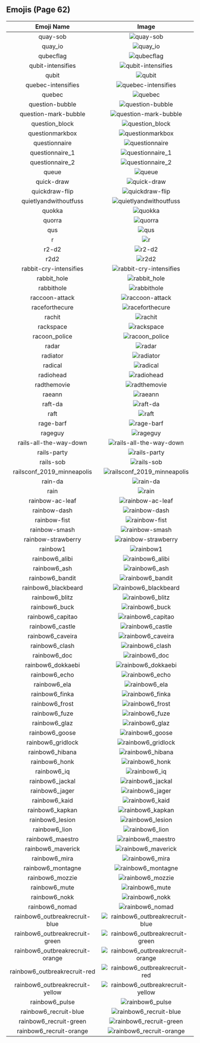 
  ## Emojis (Page 62)
  |Emoji Name|Image|
  | :-: | :-: |
  |quay-sob| ![quay-sob](/output/quay-sob.png)|
  |quay_io| ![quay_io](/output/quay_io.png)|
  |qubecflag| ![qubecflag](/output/qubecflag.png)|
  |qubit-intensifies| ![qubit-intensifies](/output/qubit-intensifies.gif)|
  |qubit| ![qubit](/output/qubit.png)|
  |quebec-intensifies| ![quebec-intensifies](/output/quebec-intensifies.gif)|
  |quebec| ![quebec](/output/quebec.png)|
  |question-bubble| ![question-bubble](/output/question-bubble.gif)|
  |question-mark-bubble| ![question-mark-bubble](/output/question-mark-bubble.gif)|
  |question_block| ![question_block](/output/question_block.gif)|
  |questionmarkbox| ![questionmarkbox](/output/questionmarkbox.png)|
  |questionnaire| ![questionnaire](/output/questionnaire.jpg)|
  |questionnaire_1| ![questionnaire_1](/output/questionnaire_1.jpg)|
  |questionnaire_2| ![questionnaire_2](/output/questionnaire_2.png)|
  |queue| ![queue](/output/queue.png)|
  |quick-draw| ![quick-draw](/output/quick-draw.png)|
  |quickdraw-flip| ![quickdraw-flip](/output/quickdraw-flip.png)|
  |quietlyandwithoutfuss| ![quietlyandwithoutfuss](/output/quietlyandwithoutfuss.png)|
  |quokka| ![quokka](/output/quokka.png)|
  |quorra| ![quorra](/output/quorra.jpg)|
  |qus| ![qus](/output/qus.png)|
  |r| ![r](/output/r.png)|
  |r2-d2| ![r2-d2](/output/r2-d2.png)|
  |r2d2| ![r2d2](/output/r2d2.gif)|
  |rabbit-cry-intensifies| ![rabbit-cry-intensifies](/output/rabbit-cry-intensifies.gif)|
  |rabbit_hole| ![rabbit_hole](/output/rabbit_hole.png)|
  |rabbithole| ![rabbithole](/output/rabbithole.jpg)|
  |raccoon-attack| ![raccoon-attack](/output/raccoon-attack.png)|
  |raceforthecure| ![raceforthecure](/output/raceforthecure.jpg)|
  |rachit| ![rachit](/output/rachit.png)|
  |rackspace| ![rackspace](/output/rackspace.jpg)|
  |racoon_police| ![racoon_police](/output/racoon_police.jpg)|
  |radar| ![radar](/output/radar.png)|
  |radiator| ![radiator](/output/radiator.png)|
  |radical| ![radical](/output/radical.gif)|
  |radiohead| ![radiohead](/output/radiohead.png)|
  |radthemovie| ![radthemovie](/output/radthemovie.png)|
  |raeann| ![raeann](/output/raeann.png)|
  |raft-da| ![raft-da](/output/raft-da.png)|
  |raft| ![raft](/output/raft.png)|
  |rage-barf| ![rage-barf](/output/rage-barf.png)|
  |rageguy| ![rageguy](/output/rageguy.png)|
  |rails-all-the-way-down| ![rails-all-the-way-down](/output/rails-all-the-way-down.gif)|
  |rails-party| ![rails-party](/output/rails-party.gif)|
  |rails-sob| ![rails-sob](/output/rails-sob.png)|
  |railsconf_2019_minneapolis| ![railsconf_2019_minneapolis](/output/railsconf_2019_minneapolis.jpg)|
  |rain-da| ![rain-da](/output/rain-da.png)|
  |rain| ![rain](/output/rain.png)|
  |rainbow-ac-leaf| ![rainbow-ac-leaf](/output/rainbow-ac-leaf.png)|
  |rainbow-dash| ![rainbow-dash](/output/rainbow-dash.jpg)|
  |rainbow-fist| ![rainbow-fist](/output/rainbow-fist.png)|
  |rainbow-smash| ![rainbow-smash](/output/rainbow-smash.png)|
  |rainbow-strawberry| ![rainbow-strawberry](/output/rainbow-strawberry.png)|
  |rainbow1| ![rainbow1](/output/rainbow1.png)|
  |rainbow6_alibi| ![rainbow6_alibi](/output/rainbow6_alibi.png)|
  |rainbow6_ash| ![rainbow6_ash](/output/rainbow6_ash.png)|
  |rainbow6_bandit| ![rainbow6_bandit](/output/rainbow6_bandit.png)|
  |rainbow6_blackbeard| ![rainbow6_blackbeard](/output/rainbow6_blackbeard.png)|
  |rainbow6_blitz| ![rainbow6_blitz](/output/rainbow6_blitz.png)|
  |rainbow6_buck| ![rainbow6_buck](/output/rainbow6_buck.png)|
  |rainbow6_capitao| ![rainbow6_capitao](/output/rainbow6_capitao.png)|
  |rainbow6_castle| ![rainbow6_castle](/output/rainbow6_castle.png)|
  |rainbow6_caveira| ![rainbow6_caveira](/output/rainbow6_caveira.png)|
  |rainbow6_clash| ![rainbow6_clash](/output/rainbow6_clash.png)|
  |rainbow6_doc| ![rainbow6_doc](/output/rainbow6_doc.png)|
  |rainbow6_dokkaebi| ![rainbow6_dokkaebi](/output/rainbow6_dokkaebi.png)|
  |rainbow6_echo| ![rainbow6_echo](/output/rainbow6_echo.png)|
  |rainbow6_ela| ![rainbow6_ela](/output/rainbow6_ela.png)|
  |rainbow6_finka| ![rainbow6_finka](/output/rainbow6_finka.png)|
  |rainbow6_frost| ![rainbow6_frost](/output/rainbow6_frost.png)|
  |rainbow6_fuze| ![rainbow6_fuze](/output/rainbow6_fuze.png)|
  |rainbow6_glaz| ![rainbow6_glaz](/output/rainbow6_glaz.png)|
  |rainbow6_goose| ![rainbow6_goose](/output/rainbow6_goose.png)|
  |rainbow6_gridlock| ![rainbow6_gridlock](/output/rainbow6_gridlock.png)|
  |rainbow6_hibana| ![rainbow6_hibana](/output/rainbow6_hibana.png)|
  |rainbow6_honk| ![rainbow6_honk](/output/rainbow6_honk.png)|
  |rainbow6_iq| ![rainbow6_iq](/output/rainbow6_iq.png)|
  |rainbow6_jackal| ![rainbow6_jackal](/output/rainbow6_jackal.png)|
  |rainbow6_jager| ![rainbow6_jager](/output/rainbow6_jager.png)|
  |rainbow6_kaid| ![rainbow6_kaid](/output/rainbow6_kaid.png)|
  |rainbow6_kapkan| ![rainbow6_kapkan](/output/rainbow6_kapkan.png)|
  |rainbow6_lesion| ![rainbow6_lesion](/output/rainbow6_lesion.png)|
  |rainbow6_lion| ![rainbow6_lion](/output/rainbow6_lion.png)|
  |rainbow6_maestro| ![rainbow6_maestro](/output/rainbow6_maestro.png)|
  |rainbow6_maverick| ![rainbow6_maverick](/output/rainbow6_maverick.png)|
  |rainbow6_mira| ![rainbow6_mira](/output/rainbow6_mira.png)|
  |rainbow6_montagne| ![rainbow6_montagne](/output/rainbow6_montagne.png)|
  |rainbow6_mozzie| ![rainbow6_mozzie](/output/rainbow6_mozzie.png)|
  |rainbow6_mute| ![rainbow6_mute](/output/rainbow6_mute.png)|
  |rainbow6_nokk| ![rainbow6_nokk](/output/rainbow6_nokk.png)|
  |rainbow6_nomad| ![rainbow6_nomad](/output/rainbow6_nomad.png)|
  |rainbow6_outbreakrecruit-blue| ![rainbow6_outbreakrecruit-blue](/output/rainbow6_outbreakrecruit-blue.png)|
  |rainbow6_outbreakrecruit-green| ![rainbow6_outbreakrecruit-green](/output/rainbow6_outbreakrecruit-green.png)|
  |rainbow6_outbreakrecruit-orange| ![rainbow6_outbreakrecruit-orange](/output/rainbow6_outbreakrecruit-orange.png)|
  |rainbow6_outbreakrecruit-red| ![rainbow6_outbreakrecruit-red](/output/rainbow6_outbreakrecruit-red.png)|
  |rainbow6_outbreakrecruit-yellow| ![rainbow6_outbreakrecruit-yellow](/output/rainbow6_outbreakrecruit-yellow.png)|
  |rainbow6_pulse| ![rainbow6_pulse](/output/rainbow6_pulse.png)|
  |rainbow6_recruit-blue| ![rainbow6_recruit-blue](/output/rainbow6_recruit-blue.png)|
  |rainbow6_recruit-green| ![rainbow6_recruit-green](/output/rainbow6_recruit-green.png)|
  |rainbow6_recruit-orange| ![rainbow6_recruit-orange](/output/rainbow6_recruit-orange.png)|
  
